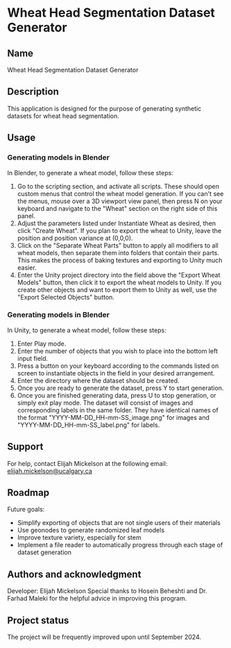# Wheat Head Segmentation Dataset Generator

## Name
Wheat Head Segmentation Dataset Generator

## Description
This application is designed for the purpose of generating synthetic datasets for wheat head segmentation.

## Usage
### Generating models in Blender
In Blender, to generate a wheat model, follow these steps:
1. Go to the scripting section, and activate all scripts. These should open custom menus that control the wheat model generation. If you can't see the menus, mouse over a 3D viewport view panel, then press N on your keyboard and navigate to the "Wheat" section on the right side of this panel.
2. Adjust the parameters listed under Instantiate Wheat as desired, then click "Create Wheat". If you plan to export the wheat to Unity, leave the position and position variance at (0,0,0).
3. Click on the "Separate Wheat Parts" button to apply all modifiers to all wheat models, then separate them into folders that contain their parts. This makes the process of baking textures and exporting to Unity much easier.
4. Enter the Unity project directory into the field above the "Export Wheat Models" button, then click it to export the wheat models to Unity.
If you create other objects and want to export them to Unity as well, use the "Export Selected Objects" button.

### Generating models in Blender
In Unity, to generate a wheat model, follow these steps:
1. Enter Play mode.
2. Enter the number of objects that you wish to place into the bottom left input field.
3. Press a button on your keyboard according to the commands listed on screen to instantiate objects in the field in your desired arrangement.
4. Enter the directory where the dataset should be created.
5. Once you are ready to generate the dataset, press Y to start generation.
6. Once you are finished generating data, press U to stop generation, or simply exit play mode.
The dataset will consist of images and corresponding labels in the same folder. They have identical names of the format "YYYY-MM-DD_HH-mm-SS_image.png" for images and "YYYY-MM-DD_HH-mm-SS_label.png" for labels.

## Support
For help, contact Elijah Mickelson at the following email:
elijah.mickelson@ucalgary.ca

## Roadmap
Future goals:
- Simplify exporting of objects that are not single users of their materials
- Use geonodes to generate randomized leaf models
- Improve texture variety, especially for stem
- Implement a file reader to automatically progress through each stage of dataset generation

## Authors and acknowledgment
Developer: Elijah Mickelson
Special thanks to Hosein Beheshti and Dr. Farhad Maleki for the helpful advice in improving this program.

## Project status
The project will be frequently improved upon until September 2024.